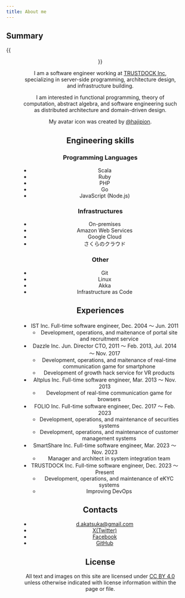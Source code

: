```yaml
---
title: About me
---
```


## Summary
{{<figure align=center src="/images/logo.png" width="200" height="200" title="Dai AKatsuka">}}

I am a software engineer working at [TRUSTDOCK Inc](https://biz.trustdock.io/), specializing in server-side programming, architecture design, and infrastructure building. 

I am interested in functional programming, theory of computation, abstract algebra, and software engineering such as distributed architecture and domain-driven design.

My avatar icon was created by [@hajipion](https://twitter.com/hajipion).

## Engineering skills
### Programming Languages
- Scala
- Ruby
- PHP
- Go
- JavaScript (Node.js)

### Infrastructures
- On-premises
- Amazon Web Services
- Google Cloud
- さくらのクラウド

### Other
- Git
- Linux
- Akka
- Infrastructure as Code

## Experiences
- IST Inc. Full-time software engineer, Dec. 2004 ～ Jun. 2011
  - Development, operations, and maitenance of portal site and recruitment service
- Dazzle Inc. Jun. Director CTO, 2011 ～ Feb. 2013, Jul. 2014 ～ Nov. 2017
  - Development, operations, and maitenance of real-time communication game for smartphone
  - Development of growth hack service for VR products
- Altplus Inc. Full-time software engineer, Mar. 2013 ～ Nov. 2013
  - Development of real-time communication game for browsers
- FOLIO Inc. Full-time software engineer, Dec. 2017 ～ Feb. 2023
  - Development, operations, and maintenance of securities systems
  - Development, operations, and maintenance of customer management systems
- SmartShare Inc. Full-time software engineer, Mar. 2023 ～ Nov. 2023
  - Manager and architect in system integration team
- TRUSTDOCK Inc. Full-time software engineer, Dec. 2023 ～ Present
  - Development, operations, and maintenance of eKYC systems
  - Improving DevOps

## Contacts
* [d.akatsuka@gmail.com](mailto:d.akatsuka@gmail.com)
* [X(Twitter)](http://twitter.com/d_akatsuka)
* [Facebook](http://facebook.com/dai.akatsuka)
* [GitHub](http://github.com/dakatsuka)

## License

All text and images on this site are licensed under [CC BY 4.0](https://creativecommons.org/licenses/by/4.0/deed.ja) unless otherwise indicated with license information within the page or file.